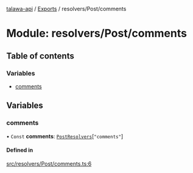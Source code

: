 [talawa-api](../README.md) / [Exports](../modules.md) / resolvers/Post/comments

# Module: resolvers/Post/comments

## Table of contents

### Variables

- [comments](resolvers_Post_comments.md#comments)

## Variables

### comments

• `Const` **comments**: [`PostResolvers`](types_generatedGraphQLTypes.md#postresolvers)[``"comments"``]

#### Defined in

[src/resolvers/Post/comments.ts:6](https://github.com/PalisadoesFoundation/talawa-api/blob/e919df4/src/resolvers/Post/comments.ts#L6)
